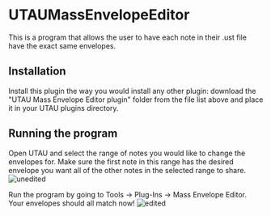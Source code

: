 # UTAUMassEnvelopeEditor
This is a program that allows the user to have each note in their .ust file have the exact same envelopes.

## Installation
Install this plugin the way you would install any other plugin: download the "UTAU Mass Envelope Editor plugin" folder from the file list above and place it in your UTAU plugins directory. 

## Running the program
Open UTAU and select the range of notes you would like to change the envelopes for. Make sure the first note in this range has the desired envelope you want all of the other notes in the selected range to share. ![unedited](https://user-images.githubusercontent.com/89731307/184510590-598316d7-7569-429e-a3d4-5fefe1e94ff5.png)

Run the program by going to Tools -> Plug-Ins -> Mass Envelope Editor. Your envelopes should all match now! ![edited](https://user-images.githubusercontent.com/89731307/184510584-28108a6f-0dfa-4e7c-a731-12fa69f79528.png)
